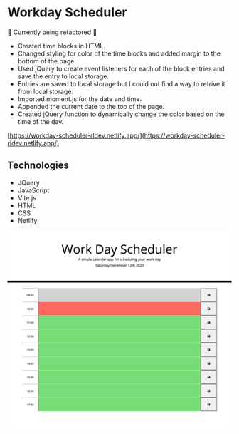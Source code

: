 # Workday Scheduler

🚧 Currently being refactored 🚧

* Created time blocks in HTML.
* Changed styling for color of the time blocks and added margin to the bottom of the page.
* Used jQuery to create event listeners for each of the block entries and save the entry to local storage.
* Entries are saved to local storage but I could not find a way to retrive it from local storage.
* Imported moment.js for the date and time.
* Appended the current date to the top of the page.
* Created jQuery function to dynamically change the color based on the time of the day.

[https://workday-scheduler-rldev.netlify.app/](https://workday-scheduler-rldev.netlify.app/)


## Technologies
- JQuery
- JavaScript
- Vite.js
- HTML
- CSS
- Netlify

![Application Screenshot](https://github.com/leon-luna-ray/hw05-workday-scheduler/blob/master/Assets/images/screencapture-leon-luna-ray-github-io-hw05-workday-scheduler-2020-12-12-10_09_19.png)